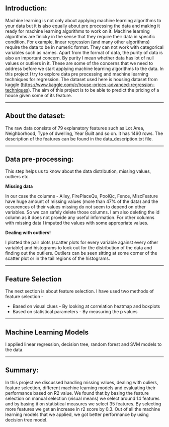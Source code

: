 
## Introduction:

Machine learning is not only about applying machine learning algorithms to your data but it is also equally about pre processing the data and making it ready for machine learning algorithms to work on it. Machine learning algorithms are finicky in the sense that they require their data in specific condition. For example, linear regression (and many other algorithms) require the data to be in numeric format. They can not work with categorical variables such as names. Apart from the format of data, the purity of data is also an important concern. By purity I mean whether data has lot of null values or outliers in it. These are some of the concerns that we need to address before we start applying machine learning algorithms to the data. 
In this project I try to explore data pre processing and machine learning techniques for regression. The dataset used here is housing dataset from kaggle (https://www.kaggle.com/c/house-prices-advanced-regression-techniques). The aim of this project is to be able to predict the pricing of a house given some of its feature.
****************************************************************************************************************************************
## About the dataset:

The raw data consists of 79 explanatory features such as  Lot Area, Neighborhood, Type of dwelling, Year Built and so on. It has 1460 rows. The description of the features can be found in the data_description.txt file.

********************************************************************************************************************************************************************************************************************************************************************************

## Data pre-processing:

This step helps us to know about the data distribution, missing values, outliers etc. 

**Missing data**

In our case the columns - Alley, FirePlaceQu, PoolQc, Fence, MiscFeature have huge amount of missing values (more than 47% of the data) and the occurences of their values missing do not seem to depend on other variables. So we can safely delete those columns. 
I am also deleting the id column as it does not provide any useful information. For other columns with missing data I imputed the values with some appropriate values. 

**Dealing with outliers!**

I plotted the pair plots (scatter plots for every variable against every other variable) and histograms to look out for the distribution of the data and finding out the outliers. Outliers can be seen sitting at some corner of the scatter plot or in the tail regions of the histograms. 

********************************************************************************************************************************************************************************************************************************************************************************

## Feature Selection

The next section is about feature selection. I have used two methods of feature selection - 
- Based on  visual clues - By looking at correlation heatmap and boxplots
- Based on statistical parameters - By measuring the p values


********************************************************************************************************************************************************************************************************************************************************************************

## Machine Learning Models 

I applied linear regression, decision tree, random forest and SVM models to the data. 


********************************************************************************************************************************************************************************************************************************************************************************

## Summary:

In this project we discussed handling missing values, dealing with ouliers, feature selection, different machine learning models and evaluating their performance based on R2 value. 
We found that by basing the feature selection on manual selection (visual means) we select around 14 features and by basing it on statistical measures we select 35 features. By selecting more features we get an increase in r2 score by 0.3. 
Out of all the machine learning models that we applied, we got better performance by using decision tree model. 
